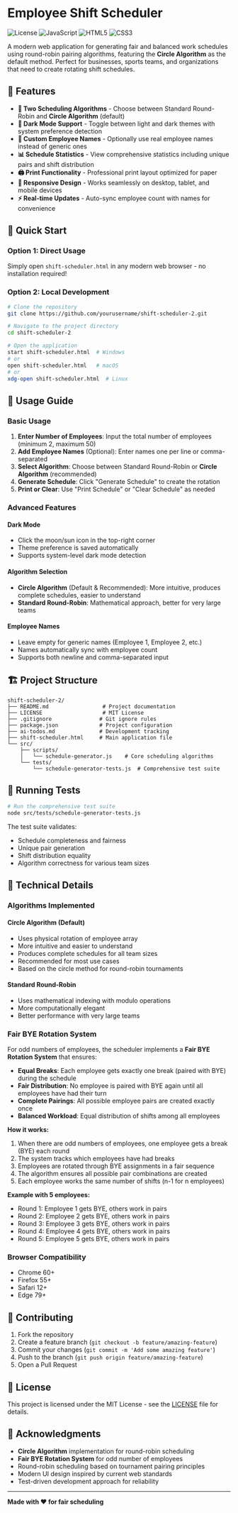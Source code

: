 # Employee Shift Scheduler

![License](https://img.shields.io/badge/license-MIT-blue.svg)
![JavaScript](https://img.shields.io/badge/JavaScript-ES6+-yellow.svg)
![HTML5](https://img.shields.io/badge/HTML5-E34F26.svg?logo=html5&logoColor=white)
![CSS3](https://img.shields.io/badge/CSS3-1572B6.svg?logo=css3&logoColor=white)

A modern web application for generating fair and balanced work schedules using round-robin pairing algorithms, featuring the **Circle Algorithm** as the default method. Perfect for businesses, sports teams, and organizations that need to create rotating shift schedules.

## 🚀 Features

- **📅 Two Scheduling Algorithms** - Choose between Standard Round-Robin and **Circle Algorithm** (default)
- **🌙 Dark Mode Support** - Toggle between light and dark themes with system preference detection
- **👥 Custom Employee Names** - Optionally use real employee names instead of generic ones
- **📊 Schedule Statistics** - View comprehensive statistics including unique pairs and shift distribution
- **🖨️ Print Functionality** - Professional print layout optimized for paper
- **📱 Responsive Design** - Works seamlessly on desktop, tablet, and mobile devices
- **⚡ Real-time Updates** - Auto-sync employee count with names for convenience

## 🎯 Quick Start

### Option 1: Direct Usage
Simply open `shift-scheduler.html` in any modern web browser - no installation required!

### Option 2: Local Development
```bash
# Clone the repository
git clone https://github.com/yourusername/shift-scheduler-2.git

# Navigate to the project directory
cd shift-scheduler-2

# Open the application
start shift-scheduler.html  # Windows
# or
open shift-scheduler.html   # macOS
# or
xdg-open shift-scheduler.html  # Linux
```

## 📖 Usage Guide

### Basic Usage
1. **Enter Number of Employees**: Input the total number of employees (minimum 2, maximum 50)
2. **Add Employee Names** (Optional): Enter names one per line or comma-separated
3. **Select Algorithm**: Choose between Standard Round-Robin or **Circle Algorithm** (recommended)
4. **Generate Schedule**: Click "Generate Schedule" to create the rotation
5. **Print or Clear**: Use "Print Schedule" or "Clear Schedule" as needed

### Advanced Features

#### Dark Mode
- Click the moon/sun icon in the top-right corner
- Theme preference is saved automatically
- Supports system-level dark mode detection

#### Algorithm Selection
- **Circle Algorithm** (Default & Recommended): More intuitive, produces complete schedules, easier to understand
- **Standard Round-Robin**: Mathematical approach, better for very large teams

#### Employee Names
- Leave empty for generic names (Employee 1, Employee 2, etc.)
- Names automatically sync with employee count
- Supports both newline and comma-separated input

## 🏗️ Project Structure

```
shift-scheduler-2/
├── README.md                 # Project documentation
├── LICENSE                   # MIT License
├── .gitignore               # Git ignore rules
├── package.json             # Project configuration
├── ai-todos.md              # Development tracking
├── shift-scheduler.html     # Main application file
└── src/
    ├── scripts/
    │   └── schedule-generator.js    # Core scheduling algorithms
    └── tests/
        └── schedule-generator-tests.js  # Comprehensive test suite
```

## 🧪 Running Tests

```bash
# Run the comprehensive test suite
node src/tests/schedule-generator-tests.js
```

The test suite validates:
- Schedule completeness and fairness
- Unique pair generation
- Shift distribution equality
- Algorithm correctness for various team sizes

## 🔧 Technical Details

### Algorithms Implemented

#### Circle Algorithm (Default)
- Uses physical rotation of employee array
- More intuitive and easier to understand
- Produces complete schedules for all team sizes
- Recommended for most use cases
- Based on the circle method for round-robin tournaments

#### Standard Round-Robin
- Uses mathematical indexing with modulo operations
- More computationally elegant
- Better performance with very large teams

### Fair BYE Rotation System

For odd numbers of employees, the scheduler implements a **Fair BYE Rotation System** that ensures:

- **Equal Breaks**: Each employee gets exactly one break (paired with BYE) during the schedule
- **Fair Distribution**: No employee is paired with BYE again until all employees have had their turn
- **Complete Pairings**: All possible employee pairs are created exactly once
- **Balanced Workload**: Equal distribution of shifts among all employees

**How it works:**
1. When there are odd numbers of employees, one employee gets a break (BYE) each round
2. The system tracks which employees have had breaks
3. Employees are rotated through BYE assignments in a fair sequence
4. The algorithm ensures all possible pair combinations are created
5. Each employee works the same number of shifts (n-1 for n employees)

**Example with 5 employees:**
- Round 1: Employee 1 gets BYE, others work in pairs
- Round 2: Employee 2 gets BYE, others work in pairs
- Round 3: Employee 3 gets BYE, others work in pairs
- Round 4: Employee 4 gets BYE, others work in pairs
- Round 5: Employee 5 gets BYE, others work in pairs

### Browser Compatibility
- Chrome 60+
- Firefox 55+
- Safari 12+
- Edge 79+

## 🤝 Contributing

1. Fork the repository
2. Create a feature branch (`git checkout -b feature/amazing-feature`)
3. Commit your changes (`git commit -m 'Add some amazing feature'`)
4. Push to the branch (`git push origin feature/amazing-feature`)
5. Open a Pull Request

## 📄 License

This project is licensed under the MIT License - see the [LICENSE](LICENSE) file for details.

## 🙏 Acknowledgments

- **Circle Algorithm** implementation for round-robin scheduling
- **Fair BYE Rotation System** for odd number of employees
- Round-robin scheduling based on tournament pairing principles
- Modern UI design inspired by current web standards
- Test-driven development approach for reliability

---

**Made with ❤️ for fair scheduling**